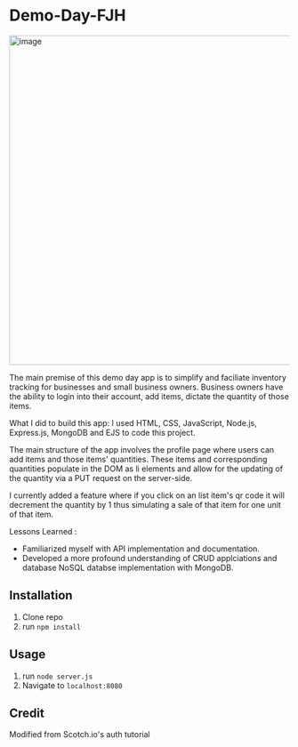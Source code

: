 # Demo-Day-FJH
<img width="593" alt="image" src="https://github.com/fjh321/Demo-Day-FJH/assets/64885403/bf60c6d4-7c89-45b7-b6da-c98ccbe4055a">


The main premise of this demo day app is to simplify and faciliate inventory tracking for businesses and small business owners. Business owners have the ability to login into their account, add items, dictate the quantity of those items.

What I did to build this app:
I used HTML, CSS, JavaScript, Node.js, Express.js, MongoDB and EJS to code this project.

The main structure of the app involves the profile page where users can add items and those items' quantities. These items and corresponding quantities populate in the DOM as li elements and allow for the updating of the quantity via a PUT request on the server-side. 

I currently added a feature where if you click on an list item's qr code it will decrement the quantity by 1 thus simulating a sale of that item for one unit of that item.

Lessons Learned :
* Familiarized myself with API implementation and documentation.
* Developed a more profound understanding of CRUD applciations and database NoSQL databse implementation with MongoDB.

## Installation
1. Clone repo
2. run `npm install`

## Usage

1. run `node server.js`
2. Navigate to `localhost:8080`

## Credit

Modified from Scotch.io's auth tutorial
